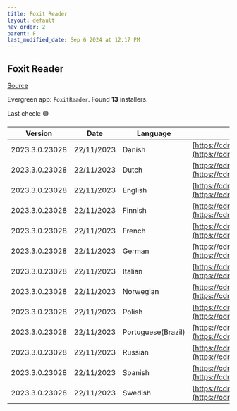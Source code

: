```yaml
---
title: Foxit Reader
layout: default
nav_order: 2
parent: F
last_modified_date: Sep 6 2024 at 12:17 PM
---
```


## Foxit Reader

[Source](https://www.foxitsoftware.com/pdf-reader/)

Evergreen app: `FoxitReader`. Found **13** installers.

Last check: 🟢

| Version        | Date       | Language           | URI                                                                                                                                                                                                              |
| -------------- | ---------- | ------------------ | ---------------------------------------------------------------------------------------------------------------------------------------------------------------------------------------------------------------- |
| 2023.3.0.23028 | 22/11/2023 | Danish             | [https://cdn01.foxitsoftware.com/product/reader/desktop/win/2023.3.0/FoxitPDFReader20233_L10N_Setup.msi](https://cdn01.foxitsoftware.com/product/reader/desktop/win/2023.3.0/FoxitPDFReader20233_L10N_Setup.msi) |
| 2023.3.0.23028 | 22/11/2023 | Dutch              | [https://cdn01.foxitsoftware.com/product/reader/desktop/win/2023.3.0/FoxitPDFReader20233_L10N_Setup.msi](https://cdn01.foxitsoftware.com/product/reader/desktop/win/2023.3.0/FoxitPDFReader20233_L10N_Setup.msi) |
| 2023.3.0.23028 | 22/11/2023 | English            | [https://cdn01.foxitsoftware.com/product/reader/desktop/win/2023.3.0/FoxitPDFReader20233_enu_Setup.msi](https://cdn01.foxitsoftware.com/product/reader/desktop/win/2023.3.0/FoxitPDFReader20233_enu_Setup.msi)   |
| 2023.3.0.23028 | 22/11/2023 | Finnish            | [https://cdn01.foxitsoftware.com/product/reader/desktop/win/2023.3.0/FoxitPDFReader20233_L10N_Setup.msi](https://cdn01.foxitsoftware.com/product/reader/desktop/win/2023.3.0/FoxitPDFReader20233_L10N_Setup.msi) |
| 2023.3.0.23028 | 22/11/2023 | French             | [https://cdn01.foxitsoftware.com/product/reader/desktop/win/2023.3.0/FoxitPDFReader20233_L10N_Setup.msi](https://cdn01.foxitsoftware.com/product/reader/desktop/win/2023.3.0/FoxitPDFReader20233_L10N_Setup.msi) |
| 2023.3.0.23028 | 22/11/2023 | German             | [https://cdn01.foxitsoftware.com/product/reader/desktop/win/2023.3.0/FoxitPDFReader20233_L10N_Setup.msi](https://cdn01.foxitsoftware.com/product/reader/desktop/win/2023.3.0/FoxitPDFReader20233_L10N_Setup.msi) |
| 2023.3.0.23028 | 22/11/2023 | Italian            | [https://cdn01.foxitsoftware.com/product/reader/desktop/win/2023.3.0/FoxitPDFReader20233_L10N_Setup.msi](https://cdn01.foxitsoftware.com/product/reader/desktop/win/2023.3.0/FoxitPDFReader20233_L10N_Setup.msi) |
| 2023.3.0.23028 | 22/11/2023 | Norwegian          | [https://cdn01.foxitsoftware.com/product/reader/desktop/win/2023.3.0/FoxitPDFReader20233_L10N_Setup.msi](https://cdn01.foxitsoftware.com/product/reader/desktop/win/2023.3.0/FoxitPDFReader20233_L10N_Setup.msi) |
| 2023.3.0.23028 | 22/11/2023 | Polish             | [https://cdn01.foxitsoftware.com/product/reader/desktop/win/2023.3.0/FoxitPDFReader20233_L10N_Setup.msi](https://cdn01.foxitsoftware.com/product/reader/desktop/win/2023.3.0/FoxitPDFReader20233_L10N_Setup.msi) |
| 2023.3.0.23028 | 22/11/2023 | Portuguese(Brazil) | [https://cdn01.foxitsoftware.com/product/reader/desktop/win/2023.3.0/FoxitPDFReader20233_L10N_Setup.msi](https://cdn01.foxitsoftware.com/product/reader/desktop/win/2023.3.0/FoxitPDFReader20233_L10N_Setup.msi) |
| 2023.3.0.23028 | 22/11/2023 | Russian            | [https://cdn01.foxitsoftware.com/product/reader/desktop/win/2023.3.0/FoxitPDFReader20233_L10N_Setup.msi](https://cdn01.foxitsoftware.com/product/reader/desktop/win/2023.3.0/FoxitPDFReader20233_L10N_Setup.msi) |
| 2023.3.0.23028 | 22/11/2023 | Spanish            | [https://cdn01.foxitsoftware.com/product/reader/desktop/win/2023.3.0/FoxitPDFReader20233_L10N_Setup.msi](https://cdn01.foxitsoftware.com/product/reader/desktop/win/2023.3.0/FoxitPDFReader20233_L10N_Setup.msi) |
| 2023.3.0.23028 | 22/11/2023 | Swedish            | [https://cdn01.foxitsoftware.com/product/reader/desktop/win/2023.3.0/FoxitPDFReader20233_L10N_Setup.msi](https://cdn01.foxitsoftware.com/product/reader/desktop/win/2023.3.0/FoxitPDFReader20233_L10N_Setup.msi) |
